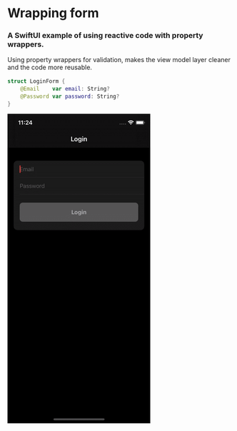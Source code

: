 # Wrapping form

### A SwiftUI example of using reactive code with property wrappers.

Using property wrappers for validation, makes the view model layer cleaner and the code more reusable.

```swift
struct LoginForm {
    @Email    var email: String?
    @Password var password: String?
}
```

![WrappingForm](simulator.gif)
